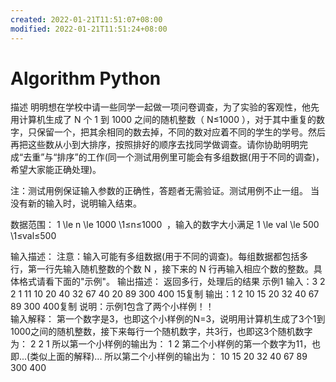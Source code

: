 ```yaml
---
created: 2022-01-21T11:51:07+08:00
modified: 2022-01-21T11:51:24+08:00
---
```


# Algorithm Python

描述
明明想在学校中请一些同学一起做一项问卷调查，为了实验的客观性，他先用计算机生成了 N 个 1 到 1000 之间的随机整数（ N≤1000 ），对于其中重复的数字，只保留一个，把其余相同的数去掉，不同的数对应着不同的学生的学号。然后再把这些数从小到大排序，按照排好的顺序去找同学做调查。请你协助明明完成“去重”与“排序”的工作(同一个测试用例里可能会有多组数据(用于不同的调查)，希望大家能正确处理)。

注：测试用例保证输入参数的正确性，答题者无需验证。测试用例不止一组。
当没有新的输入时，说明输入结束。

数据范围： 1 \le n \le 1000 \1≤n≤1000  ，输入的数字大小满足 1 \le val \le 500 \1≤val≤500 

输入描述：
注意：输入可能有多组数据(用于不同的调查)。每组数据都包括多行，第一行先输入随机整数的个数 N ，接下来的 N 行再输入相应个数的整数。具体格式请看下面的"示例"。
输出描述：
返回多行，处理后的结果
示例1
输入：3
2
2
1
11
10
20
40
32
67
40
20
89
300
400
15复制
输出：1
2
10
15
20
32
40
67
89
300
400复制
说明：示例1包含了两个小样例！！  
输入解释：
第一个数字是3，也即这个小样例的N=3，说明用计算机生成了3个1到1000之间的随机整数，接下来每行一个随机数字，共3行，也即这3个随机数字为：
2
2
1
所以第一个小样例的输出为：
1
2
第二个小样例的第一个数字为11，也即...(类似上面的解释)...
所以第二个小样例的输出为：
10
15
20
32
40
67
89
300
400
